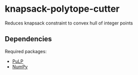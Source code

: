 knapsack-polytope-cutter
========================

Reduces knapsack constraint to convex hull of integer points

## Dependencies

Required packages:
* [PuLP](https://code.google.com/p/pulp-or/)
* [NumPy](http://www.numpy.org/)
